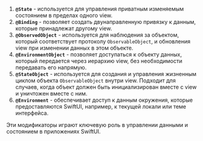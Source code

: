 

1. **`@State`** - используется для управления приватным изменяемым состоянием в пределах одного view.
2. **`@Binding`** - позволяет создать двунаправленную привязку к данным, которые принадлежат другому view.
3. **`@ObservedObject`** - используется для наблюдения за объектом, который соответствует протоколу `ObservableObject`, и обновления view при изменении данных в этом объекте.
4. **`@EnvironmentObject`** - позволяет доступаться к объекту данных, который передается через иерархию view, без необходимости передавать его напрямую.
5. **`@StateObject`** - используется для создания и управления жизненным циклом объекта `ObservableObject` внутри view. Подходит для случаев, когда объект должен быть инициализирован вместе с view и уничтожен вместе с ним.
6. **`@Environment`** - обеспечивает доступ к данным окружения, которые предоставляются SwiftUI, например, к текущей локали или теме интерфейса.

Эти модификаторы играют ключевую роль в управлении данными и состоянием в приложениях SwiftUI.